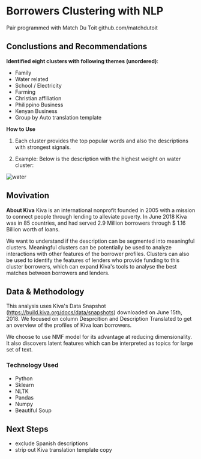 # Borrowers Clustering with NLP

Pair programmed with Match Du Toit github.com/matchdutoit

## Conclustions and Recommendations

**Identified eight clusters with following themes (unordered)**:
- Family  
- Water related
- School / Electricity
- Farming
- Christian affiliation
- Philippino Business
- Kenyan Business
- Group by Auto translation template

**How to Use**

1. Each cluster provides the top popular words and also the descriptions with strongest signals.

2. Example:
Below is the description with the highest weight on water cluster:

![water](https://github.com/liyouzhang/Kiva_NLP/blob/master/pictures/Example_water.jpeg?raw=true)





## Movivation

**About Kiva**
Kiva is an international nonprofit founded in 2005 with a mission to connect people through lending to alleviate poverty. In June 2018 Kiva was in 85 countries, and had served 2.9 Million borrowers through $ 1.16 Billion worth of loans.

We want to understand if the description can be segmented into meaningful clusters. Meaningful clusters can be potentially be used to analyze interactions with other features of the borrower profiles. Clusters can also be used to identify the features of lenders who provide funding to this cluster borrowers, which can expand Kiva's tools to analyse the best matches between borrowers and lenders.

## Data & Methodology

This analysis uses Kiva's Data Snapshot (https://build.kiva.org/docs/data/snapshots) downloaded on June 15th, 2018.
We focused on column Desprcition and Description Translated to get an overview of the profiles of Kiva loan borrowers.

We choose to use NMF model for its advantage at reducing dimensionality. It also discovers latent features which can be interpreted as topics for large set of text.

### Technology Used

- Python 
- Sklearn
- NLTK
- Pandas
- Numpy
- Beautiful Soup

## Next Steps

- exclude Spanish descriptions 
- strip out Kiva translation template copy
